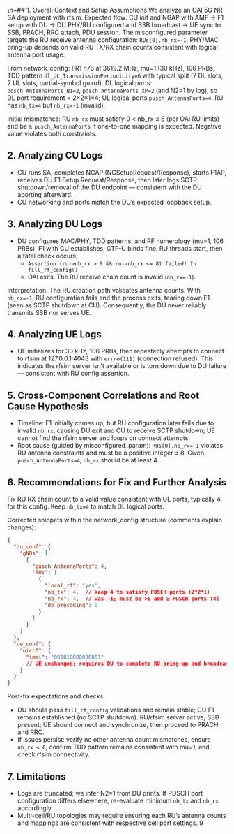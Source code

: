 \n+## 1. Overall Context and Setup Assumptions
We analyze an OAI 5G NR SA deployment with rfsim. Expected flow: CU init and NGAP with AMF → F1 setup with DU → DU PHY/RU configured and SSB broadcast → UE sync to SSB, PRACH, RRC attach, PDU session. The misconfigured parameter targets the RU receive antenna configuration: `RUs[0].nb_rx=-1`. PHY/MAC bring-up depends on valid RU TX/RX chain counts consistent with logical antenna port usage.

From network_config: FR1 n78 at 3619.2 MHz, mu=1 (30 kHz), 106 PRBs, TDD pattern `dl_UL_TransmissionPeriodicity=6` with typical split (7 DL slots, 2 UL slots, partial-symbol guard). DL logical ports: `pdsch_AntennaPorts_N1=2`, `pdsch_AntennaPorts_XP=2` (and N2=1 by log), so DL port requirement = 2×2×1=4; UL logical ports `pusch_AntennaPorts=4`. RU has `nb_tx=4` but `nb_rx=-1` (invalid).

Initial mismatches: RU `nb_rx` must satisfy 0 < nb_rx ≤ 8 (per OAI RU limits) and be ≥ `pusch_AntennaPorts` if one-to-one mapping is expected. Negative value violates both constraints.

## 2. Analyzing CU Logs
- CU runs SA, completes NGAP (NGSetupRequest/Response), starts F1AP, receives DU F1 Setup Request/Response, then later logs SCTP shutdown/removal of the DU endpoint — consistent with the DU aborting afterward.
- CU networking and ports match the DU’s expected loopback setup.

## 3. Analyzing DU Logs
- DU configures MAC/PHY, TDD patterns, and RF numerology (mu=1, 106 PRBs). F1 with CU establishes; GTP-U binds fine. RU threads start, then a fatal check occurs:
  - `Assertion (ru->nb_rx > 0 && ru->nb_rx <= 8) failed! In fill_rf_config()`
  - OAI exits. The RU receive chain count is invalid (`nb_rx=-1`).

Interpretation: The RU creation path validates antenna counts. With `nb_rx=-1`, RU configuration fails and the process exits, tearing down F1 (seen as SCTP shutdown at CU). Consequently, the DU never reliably transmits SSB nor serves UE.

## 4. Analyzing UE Logs
- UE initializes for 30 kHz, 106 PRBs, then repeatedly attempts to connect to rfsim at 127.0.0.1:4043 with `errno(111)` (connection refused). This indicates the rfsim server isn’t available or is torn down due to DU failure — consistent with RU config assertion.

## 5. Cross-Component Correlations and Root Cause Hypothesis
- Timeline: F1 initially comes up, but RU configuration later fails due to invalid `nb_rx`, causing DU exit and CU to receive SCTP shutdown; UE cannot find the rfsim server and loops on connect attempts.
- Root cause (guided by misconfigured_param): `RUs[0].nb_rx=-1` violates RU antenna constraints and must be a positive integer ≤ 8. Given `pusch_AntennaPorts=4`, `nb_rx` should be at least 4.

## 6. Recommendations for Fix and Further Analysis
Fix RU RX chain count to a valid value consistent with UL ports, typically 4 for this config. Keep `nb_tx=4` to match DL logical ports.

Corrected snippets within the network_config structure (comments explain changes):

```json
{
  "du_conf": {
    "gNBs": [
      {
        "pusch_AntennaPorts": 4,
        "RUs": [
          {
            "local_rf": "yes",
            "nb_tx": 4,  // keep 4 to satisfy PDSCH ports (2*2*1)
            "nb_rx": 4,  // was -1; must be >0 and ≥ PUSCH ports (4)
            "do_precoding": 0
          }
        ]
      }
    ]
  },
  "ue_conf": {
    "uicc0": {
      "imsi": "001010000000001"
      // UE unchanged; requires DU to complete RU bring-up and broadcast SSB
    }
  }
}
```

Post-fix expectations and checks:
- DU should pass `fill_rf_config` validations and remain stable; CU F1 remains established (no SCTP shutdown). RU/rfsim server active, SSB present; UE should connect and synchronize, then proceed to PRACH and RRC.
- If issues persist: verify no other antenna count mismatches, ensure `nb_rx ≤ 8`, confirm TDD pattern remains consistent with mu=1, and check rfsim connectivity.

## 7. Limitations
- Logs are truncated; we infer N2=1 from DU prints. If PDSCH port configuration differs elsewhere, re-evaluate minimum `nb_tx` and `nb_rx` accordingly.
- Multi-cell/RU topologies may require ensuring each RU’s antenna counts and mappings are consistent with respective cell port settings.
9